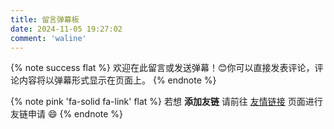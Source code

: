 ```yaml
---
title: 留言弹幕板
date: 2024-11-05 19:27:02
comment: 'waline'
---
```


<style>
  #danmu {
    width: 100%;
    height: calc(100% - 60px);
    position: fixed;
    left: 0;
    top: 60px;
    z-index: 1;
    pointer-events: none;
    opacity: 0.9; /* 添加轻微透明效果 */
    transition: opacity 0.3s ease-in-out; /* 平滑的过渡效果 */
  }

  .hidedanmu {
    opacity: 0;
    pointer-events: none !important;
  }

  #danmuBtn {
    display: flex;
    justify-content: center;
    margin-top: 20px; /* 为了更好的可见性，增加一些边距 */
  }

  #danmuBtn button {
    background: var(--anzhiyu-main);
    color: white;
    padding: 8px 20px;
    margin: 0 10px;
    border-radius: 100px;
    cursor: pointer;
    border: none;
    transition: background-color 0.3s ease;
  }

  #danmuBtn button:hover {
    background-color: darken(var(--anzhiyu-main), 10%);
  }

  /* 默认评论样式 */
  .default-style a {
    background-color: rgba(0, 0, 0, 0.5);
    transition: 0.3s;
    color: #eee !important;
    display: flex;
    align-items: center;
    justify-content: center;
    padding: 6px 16px 6px 6px;
    text-decoration: none !important;
  }

  .default-style a:hover {
    background-color: rgba(0, 0, 0, 0.7);
  }

  .default-style img {
    height: 30px;
    width: 30px;
    margin-right: 5px;
    border-radius: 50%;
  }

  .default-style p {
    margin: 0;
    line-height: 1;
    overflow: hidden;
    text-overflow: ellipsis;
    white-space: nowrap;
    max-width: 300px;
  }
</style>


{% note success flat %}
欢迎在此留言或发送弹幕！😊你可以直接发表评论，评论内容将以弹幕形式显示在页面上。
{% endnote %}

{% note pink 'fa-solid fa-link' flat %}
若想 **添加友链** 请前往 [友情链接](/link/) 页面进行友链申请 😄
{% endnote %}


<!-- <div id="danmuBtn"></div> -->
<div id="danmu"></div>

<script>
  // 获取按钮和弹幕容器元素
  const danmuElement = document.getElementById('danmu');
  const showDanmuBtn = document.getElementById('showDanmuBtn');
  const hideDanmuBtn = document.getElementById('hideDanmuBtn');

  // 显示弹幕的功能
  showDanmuBtn.addEventListener('click', function() {
    danmuElement.classList.remove('hidedanmu');
  });

  // 隐藏弹幕的功能
  hideDanmuBtn.addEventListener('click', function() {
    danmuElement.classList.add('hidedanmu');
  });
</script>
